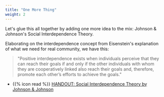 ```yaml
---
title: "One More Thing"
weight: 2
---
```


Let's glue this all together by adding one more idea to the mix: Johnson & Johnson's Social Interdependence Theory.

Elaborating on the interdependence concept from Eisenstein's explanation of what we need for real community, we have this:

>"Positive interdependence exists when individuals perceive that they can reach their goals if and  only  if  the  other  individuals  with  whom  they  are  cooperatively  linked  also  reach  their goals and, therefore, promote each other’s efforts to achieve the goals."

- {{% icon read %}} [HANDOUT: Social Interdependence Theory by Johnson & Johnson](http://www.ceebl.manchester.ac.uk/events/archive/aligningcollaborativelearning/Johnson_Johnson.pdf)
